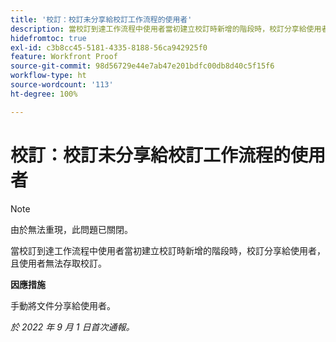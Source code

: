 ```yaml
---
title: '校訂：校訂未分享給校訂工作流程的使用者'
description: 當校訂到達工作流程中使用者當初建立校訂時新增的階段時，校訂分享給使用者，且使用者無法存取校訂。
hidefromtoc: true
exl-id: c3b8cc45-5181-4335-8188-56ca942925f0
feature: Workfront Proof
source-git-commit: 98d56729e44e7ab47e201bdfc00db8d40c5f15f6
workflow-type: ht
source-wordcount: '113'
ht-degree: 100%

---
```


# 校訂：校訂未分享給校訂工作流程的使用者

<!--This issue is on the WF and WFP TOCs-->
<!--Requested article-->

>[!NOTE]
>
>由於無法重現，此問題已關閉。

當校訂到達工作流程中使用者當初建立校訂時新增的階段時，校訂分享給使用者，且使用者無法存取校訂。

**因應措施**

手動將文件分享給使用者。

_於 2022 年 9 月 1 日首次通報。_
